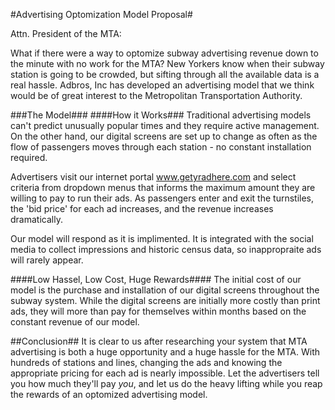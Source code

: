 
#Advertising Optomization Model Proposal#

Attn. President of the MTA:

What if there were a way to optomize subway advertising revenue down to the minute with no work for the MTA? New Yorkers know when their subway station is going to be crowded, but sifting through all the available data is a real hassle. 
Adbros, Inc has developed an advertising model that we think would be of great interest to the Metropolitan Transportation Authority.

###The Model###
####How it Works###
Traditional advertising models can't predict unusually popular times and they require active management. On the other hand, our digital screens are set up to change as often as the flow of passengers moves through each station - no constant installation required. 

Advertisers visit our internet portal www.getyradhere.com and select criteria from dropdown menus that informs the maximum amount they are willing to pay to run their ads. As passengers enter and exit the turnstiles, the 'bid price' for each ad increases, and the revenue increases dramatically. 

Our model will respond as it is implimented. It is integrated with the social media to collect impressions and historic census data, so inappropraite ads will rarely appear.

####Low Hassel, Low Cost, Huge Rewards####
The initial cost of our model is the purchase and installation of our digital screens throughout the subway system. While the digital screens are initially more costly than print ads, they will more than pay for themselves within months based on the constant revenue of our model. 

##Conclusion##
It is clear to us after researching your system that MTA advertising is both a huge opportunity and a huge hassle for the MTA. With hundreds of stations and lines, changing the ads and knowing the appropriate pricing for each ad is nearly impossible. Let the advertisers tell you how much they'll pay _you_, and let us do the heavy lifting while you reap the rewards of an optomized advertising model.

